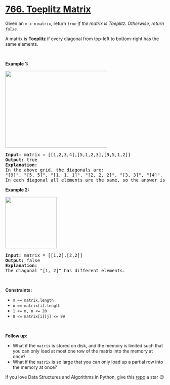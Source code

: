 # [766. Toeplitz Matrix][title]

<p>Given an <code>m x n</code> <code>matrix</code>, return <em><code>true</code> if the matrix is Toeplitz. Otherwise, return <code>false</code>.</em></p>
<p>A matrix is <strong>Toeplitz</strong> if every diagonal from top-left to bottom-right has the same elements.</p>
<p> </p>
<p><strong>Example 1:</strong></p>
<img alt="" src="https://assets.leetcode.com/uploads/2020/11/04/ex1.jpg" style="width: 322px; height: 242px;"/>
<pre><strong>Input:</strong> matrix = [[1,2,3,4],[5,1,2,3],[9,5,1,2]]
<strong>Output:</strong> true
<strong>Explanation:</strong>
In the above grid, the diagonals are:
"[9]", "[5, 5]", "[1, 1, 1]", "[2, 2, 2]", "[3, 3]", "[4]".
In each diagonal all elements are the same, so the answer is True.
</pre>
<p><strong>Example 2:</strong></p>
<img alt="" src="https://assets.leetcode.com/uploads/2020/11/04/ex2.jpg" style="width: 162px; height: 162px;"/>
<pre><strong>Input:</strong> matrix = [[1,2],[2,2]]
<strong>Output:</strong> false
<strong>Explanation:</strong>
The diagonal "[1, 2]" has different elements.
</pre>
<p> </p>
<p><strong>Constraints:</strong></p>
<ul>
<li><code>m == matrix.length</code></li>
<li><code>n == matrix[i].length</code></li>
<li><code>1 &lt;= m, n &lt;= 20</code></li>
<li><code>0 &lt;= matrix[i][j] &lt;= 99</code></li>
</ul>
<p> </p>
<p><strong>Follow up:</strong></p>
<ul>
<li>What if the <code>matrix</code> is stored on disk, and the memory is limited such that you can only load at most one row of the matrix into the memory at once?</li>
<li>What if the <code>matrix</code> is so large that you can only load up a partial row into the memory at once?</li>
</ul>


If you love Data Structures and Algorithms in Python, give this [repo][me] a star :wink:

[title]: https://leetcode.com/problems/toeplitz-matrix
[me]: https://github.com/bumblebee211196/awesome-python-leetcode